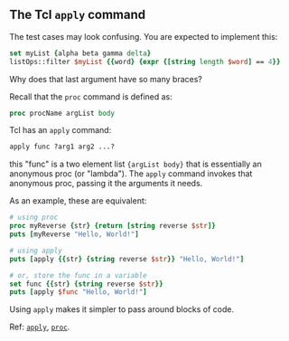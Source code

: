 ## The Tcl `apply` command

The test cases may look confusing. You are expected to implement this: 
```tcl
set myList {alpha beta gamma delta}
listOps::filter $myList {{word} {expr {[string length $word] == 4}}
```
Why does that last argument have so many braces?

Recall that the `proc` command is defined as:
```tcl
proc procName argList body
```

Tcl has an `apply` command:
```tcl
apply func ?arg1 arg2 ...?
```
this "func" is a two element list `{argList body}` that is essentially an
anonymous proc (or "lambda"). The `apply` command invokes that anonymous
proc, passing it the arguments it needs.

As an example, these are equivalent:
```tcl
# using proc
proc myReverse {str} {return [string reverse $str]}
puts [myReverse "Hello, World!"]

# using apply
puts [apply {{str} {string reverse $str}} "Hello, World!"]

# or, store the func in a variable
set func {{str} {string reverse $str}}
puts [apply $func "Hello, World!"]
```
Using `apply` makes it simpler to pass around blocks of code.

Ref: [`apply`](https://tcl.tk/man/tcl8.6/TclCmd/apply.htm),
[`proc`](https://tcl.tk/man/tcl8.6/TclCmd/proc.htm).
